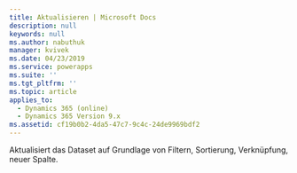 ```yaml
---
title: Aktualisieren | Microsoft Docs
description: null
keywords: null
ms.author: nabuthuk
manager: kvivek
ms.date: 04/23/2019
ms.service: powerapps
ms.suite: ''
ms.tgt_pltfrm: ''
ms.topic: article
applies_to:
  - Dynamics 365 (online)
  - Dynamics 365 Version 9.x
ms.assetid: cf19b0b2-4da5-47c7-9c4c-24de9969bdf2
---
```


Aktualisiert das Dataset auf Grundlage von Filtern, Sortierung, Verknüpfung, neuer Spalte.
